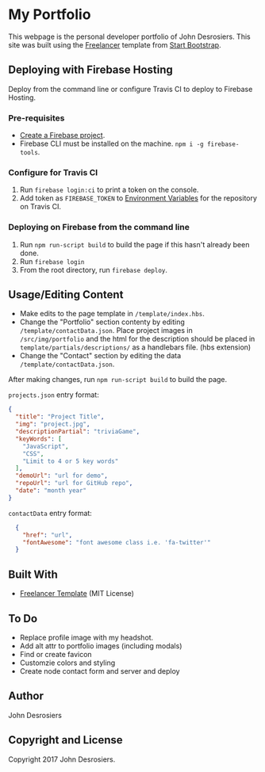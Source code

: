 # My Portfolio
This webpage is the personal developer portfolio of John Desrosiers. This site was built using the [Freelancer](https://startbootstrap.com/template-overviews/freelancer/) template from [Start Bootstrap](https://startbootstrap.com/).

## Deploying with Firebase Hosting
Deploy from the command line or configure Travis CI to deploy to Firebase Hosting.

### Pre-requisites
* [Create a Firebase project](https://firebase.google.com/docs/web/setup).
* Firebase CLI must be installed on the machine. `npm i -g firebase-tools`.

### Configure for Travis CI
1. Run `firebase login:ci` to print a token on the console.
2. Add token as `FIREBASE_TOKEN` to [Environment Variables][travis-env-vars] for the repository on Travis CI.

[travis-env-vars]: https://docs.travis-ci.com/user/environment-variables#defining-variables-in-repository-settings

### Deploying on Firebase from the command line
1. Run `npm run-script build` to build the page if this hasn't already been done.
2. Run `firebase login`
3. From the root directory, run `firebase deploy`.

## Usage/Editing Content
* Make edits to the page template in `/template/index.hbs`.
* Change the "Portfolio" section contenty by editing `/template/contactData.json`. Place project images in `/src/img/portfolio` and the html for the description should be placed in `template/partials/descriptions/` as a handlebars file. (hbs extension)
* Change the "Contact" section by editing the data `/template/contactData.json`.

After making changes, run `npm run-script build` to build the page.

`projects.json` entry format:
```json
{
  "title": "Project Title",
  "img": "project.jpg",
  "descriptionPartial": "triviaGame",
  "keyWords": [
    "JavaScript",
    "CSS",
    "Limit to 4 or 5 key words"
  ],
  "demoUrl": "url for demo",
  "repoUrl": "url for GitHub repo",
  "date": "month year"
}
```

`contactData` entry format:
```json
  { 
    "href": "url",
    "fontAwesome": "font awesome class i.e. 'fa-twitter'"
  }
```

## Built With
* [Freelancer Template](https://startbootstrap.com/template-overviews/freelancer/) (MIT License)

## To Do
* Replace profile image with my headshot.
* Add alt attr to portfolio images (including modals)
* Find or create favicon
* Customzie colors and styling
* Create node contact form and server and deploy

## Author
John Desrosiers

## Copyright and License
Copyright 2017 John Desrosiers.
